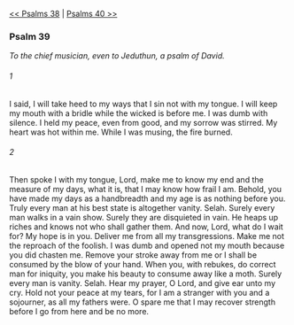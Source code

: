 [<< Psalms 38](Psalms%2038.md)  |  [Psalms 40 >>](Psalms%2040.md)

### Psalm 39

*To the chief musician, even to Jeduthun, a psalm of David.*

###### 1
I said, I will take heed to my ways that I sin not with my tongue. I will keep my mouth with a bridle while the wicked is before me. I was dumb with silence. I held my peace, even from good, and my sorrow was stirred. My heart was hot within me. While I was musing, the fire burned.

###### 2
Then spoke I with my tongue, Lord, make me to know my end and the measure of my days, what it is, that I may know how frail I am. Behold, you have made my days as a handbreadth and my age is as nothing before you. Truly every man at his best state is altogether vanity. Selah. Surely every man walks in a vain show. Surely they are disquieted in vain. He heaps up riches and knows not who shall gather them. And now, Lord, what do I wait for? My hope is in you. Deliver me from all my transgressions. Make me not the reproach of the foolish. I was dumb and opened not my mouth because you did chasten me. Remove your stroke away from me or I shall be consumed by the blow of your hand. When you, with rebukes, do correct man for iniquity, you make his beauty to consume away like a moth. Surely every man is vanity. Selah. Hear my prayer, O Lord, and give ear unto my cry. Hold not your peace at my tears, for I am a stranger with you and a sojourner, as all my fathers were. O spare me that I may recover strength before I go from here and be no more.